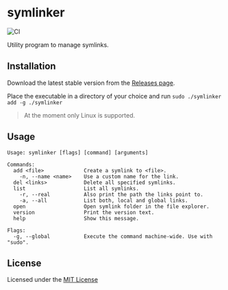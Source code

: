 # symlinker
 
![CI](https://github.com/Serkonda/symlinker/workflows/CI/badge.svg?branch=master)

Utility program to manage symlinks.


## Installation

Download the latest stable version from the [Releases page][releases].

Place the executable in a directory of your choice and run 
`sudo ./symlinker add -g ./symlinker`

> At the moment only Linux is supported.


## Usage

```
Usage: symlinker [flags] [command] [arguments]

Commands:
  add <file>             Create a symlink to <file>.
    -n, --name <name>    Use a custom name for the link.
  del <links>            Delete all specified symlinks.
  list                   List all symlinks.
    -r, --real           Also print the path the links point to.
    -a, --all            List both, local and global links.
  open                   Open symlink folder in the file explorer.
  version                Print the version text.
  help                   Show this message.

Flags:
  -g, --global           Execute the command machine-wide. Use with "sudo".
```


## License

Licensed under the [MIT License](LICENSE.md)


<!-- Links -->
[releases]: https://github.com/Serkonda/symlinker/releases
